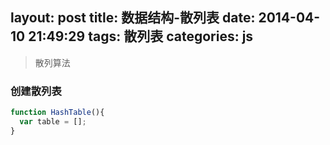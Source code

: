 layout: post
title: 数据结构-散列表
date: 2014-04-10 21:49:29
tags: 散列表
categories: js
---
>散列算法

<!-- more -->

### 创建散列表

```javascript
function HashTable(){
  var table = [];
}
```